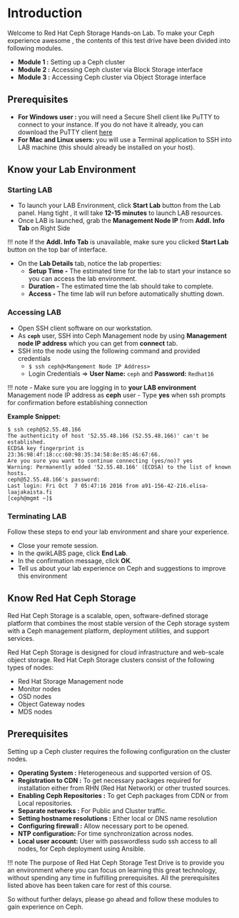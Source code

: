 # Introduction

Welcome to Red Hat Ceph Storage Hands-on Lab. To make your Ceph experience awesome , the contents of this test drive have been divided into following modules.

- **Module 1 :** Setting up a Ceph cluster
- **Module 2 :** Accessing Ceph cluster via Block Storage interface
- **Module 3 :** Accessing Ceph cluster via Object Storage interface
<!-- - **Module 4 :** Scaling up a Ceph cluster -->

## Prerequisites
- **For Windows user :** you will need a Secure Shell client like PuTTY to connect to your instance. If you do not have it already, you can download the PuTTY client [here](http://the.earth.li/~sgtatham/putty/latest/x86/putty.exe)
- **For Mac and Linux users:**  you will use a Terminal application to SSH into LAB machine (this should already be installed on your host). 

## Know your Lab Environment

### Starting LAB
- To launch your LAB Environment, click **Start Lab** button from the Lab panel. Hang tight , it will take **12-15 minutes** to launch LAB resources.
- Once LAB is launched, grab the **Management Node IP** from **Addl. Info Tab** on Right Side

!!! note
    If the **Addl. Info Tab** is unavailable, make sure you clicked **Start Lab** button on the top bar of interface.

- On the **Lab Details** tab, notice the lab properties:
    - **Setup Time -** The estimated time for the lab to start your instance so you can access the lab environment.
    - **Duration -** The estimated time the lab should take to complete.
    - **Access -** The time lab will run before automatically shutting down.

### Accessing LAB
- Open SSH client software on our workstation.
- As **``ceph``** user, SSH into Ceph Management node by using **Management node IP address** which you can get from **connect** tab.
- SSH into the node using the following command and provided credentials
  - ``$ ssh ceph@<Mangement Node IP Address>``
  - Login Credentials  ⇒ **User Name:** ``ceph`` and **Password:** ``Redhat16``

!!! note
    - Make sure you are logging in to **your LAB environment** Management node IP address as **ceph** user
    - Type **yes** when ssh prompts for confirmation before establishing connection 

**Example Snippet:** 
```
$ ssh ceph@52.55.48.166
The authenticity of host '52.55.48.166 (52.55.48.166)' can't be established.
ECDSA key fingerprint is 23:36:98:4f:18:cc:60:98:35:34:58:8e:85:46:67:66.
Are you sure you want to continue connecting (yes/no)? yes
Warning: Permanently added '52.55.48.166' (ECDSA) to the list of known hosts.
ceph@52.55.48.166's password:
Last login: Fri Oct  7 05:47:16 2016 from a91-156-42-216.elisa-laajakaista.fi
[ceph@mgmt ~]$
```

### Terminating LAB

Follow these steps to end your lab environment and share your experience.

- Close your remote session.
- In the *qwik*LABS page, click **End Lab**.
- In the confirmation message, click **OK**.
- Tell us about your lab experience on Ceph and suggestions to improve this environment



## Know Red Hat Ceph Storage

Red Hat Ceph Storage is a scalable, open, software-defined storage platform that combines the most stable version of the Ceph storage system with a Ceph management platform, deployment utilities, and support services. 

Red Hat Ceph Storage is designed for cloud infrastructure and web-scale object storage. Red Hat Ceph Storage clusters consist of the following types of nodes:

- Red Hat Storage Management node
- Monitor nodes
- OSD nodes
- Object Gateway nodes
- MDS nodes

## Prerequisites
Setting up a Ceph cluster requires the following configuration on the cluster nodes.

- **Operating System :**  Heterogeneous and supported version of OS.
- **Registration to CDN :** To get necessary packages required for installation either from RHN (Red Hat Network) or other trusted sources.
- **Enabling Ceph Repositories :** To get Ceph packages from CDN or from Local repositories.
- **Separate networks :** For Public and Cluster traffic.
- **Setting hostname resolutions :** Either local or DNS name resolution 
- **Configuring firewall :**  Allow necessary port to be opened.
- **NTP configuration:** For time synchronization across nodes.
- **Local user account:** User with passwordless sudo ssh access to all nodes, for Ceph deployment using Ansible.

!!! note
    The purpose of Red Hat Ceph Storage Test Drive is to provide you an environment where you can focus on learning this great technology, without spending any time in fulfilling prerequisites. All the prerequisites listed above has been taken care for rest of this course.


So without further delays, please go ahead and follow these modules to gain experience on Ceph.
